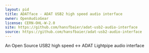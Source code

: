 ```yaml
---
layout: pid
title: ADATface - ADAT USB2 high speed audio interface
owner: OpenAudioGear
license: CERN-OHL-W-2.0
site: https://github.com/hansfbaier/adat-usb2-audio-interface 
source: https://github.com/hansfbaier/adat-usb2-audio-interface 
---
```

An Open Source USB2 high speed <-> ADAT Lightpipe audio interface
